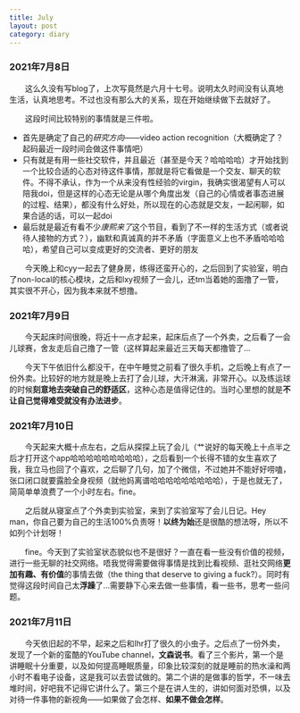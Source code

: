 ```yaml
---
title: July
layout: post
category: diary
---
```

### 2021年7月8日

&emsp;&emsp;这么久没有写blog了，上次写竟然是六月十七号。说明太久时间没有认真地生活，认真地思考。不过也没有那么大的关系，现在开始继续做下去就好了。

&emsp;&emsp;这段时间比较特别的事情就是三件啦。
- 首先是确定了自己的*研究方向*——video action recognition（大概确定了？起码最近一段时间会做这件事情吧）
- 只有就是有用一些社交软件，并且最近（甚至是今天？哈哈哈哈）才开始找到一个比较合适的心态对待这件事情，那就是将它看做是一个交友、聊天的软件。不得不承认，作为一个从来没有性经验的virgin，我确实很渴望有人可以陪我doi，但是这样的心态无论是从哪个角度出发（自己的心情或者事态进展的过程、结果），都没有什么好处，所以现在的心态就是交友，一起闲聊，如果合适的话，可以一起doi
- 最后就是最近有看不少*康熙来了*这个节目，看到了不一样的生活方式（或者说待人接物的方式？），幽默和真诚真的并不矛盾（字面意义上也不矛盾哈哈哈哈），希望自己可以变成更好的交流者、更好的朋友

&emsp;&emsp;今天晚上和cyy一起去了健身房，练得还蛮开心的，之后回到了实验室，明白了non-local的核心模块，之后和lxy视频了一会儿，还tm当着她的面撸了一管，其实很不开心，因为我本来就不想撸。

### 2021年7月9日

&emsp;&emsp;今天起床时间很晚，将近十一点才起来，起床后点了一个外卖，之后看了一会儿球赛，舍友走后自己撸了一管（这样算起来最近三天每天都撸管了...

&emsp;&emsp;今天下午依旧什么都没干，在中午睡觉之前看了很久手机，之后晚上有点了一份外卖。比较好的地方就是晚上去打了会儿球，大汗淋漓，非常开心。以及练运球的时候**刻意地去突破自己的舒适区**，这种心态是值得记住的。当时心里想的就是**不让自己觉得难受就没有办法进步**。

### 2021年7月10日

&emsp;&emsp;今天起来大概十点左右，之后从探探上玩了会儿（艹说好的每天晚上十点半之后才打开这个app哈哈哈哈哈哈哈哈哈），之后看到一个长得不错的女生喜欢了我，我立马也回了个喜欢，之后聊了几句，加了个微信，不过她并不能好好唠嗑，张口闭口就要露脸全身视频（就他妈离谱哈哈哈哈哈哈哈哈哈），于是也就无了，简简单单浪费了一个小时左右。fine。

&emsp;&emsp;之后就从寝室点了个外卖到实验室，来到了实验室写了会儿日记。Hey man，你自己要为自己的生活100%负责呀！**以终为始**还是很酷的想法呀，所以不如列个计划呀！

&emsp;&emsp;fine。今天到了实验室状态貌似也不是很好？一直在看一些没有价值的视频，进行一些无聊的社交网络。唔我觉得需要做得事情是找到比看视频、逛社交网络**更加有趣、有价值**的事情去做（the thing that deserve to giving a fuck?）。同时有觉得这段时间自己太**浮躁**了...需要静下心来去做一些事情，看一些书，思考一些问题。

### 2021年7月11日

&emsp;&emsp;今天依旧起的不早，起来之后和lhr打了很久的小虫子。之后点了一份外卖，发现了一个新的蛮酷的YouTube channel，**文森说书**。看了三个影片，第一个是讲睡眠十分重要，以及如何提高睡眠质量，印象比较深刻的就是睡前的热水澡和两小时不看电子设备，这是我可以去尝试做的。第二个讲的是做事的哲学，不一味去堆时间，好吧我不记得它讲什么了。第三个是在讲人生的，讲如何面对恐惧，以及对待一件事物的新视角——如果做了会怎样、**如果不做会怎样**。
